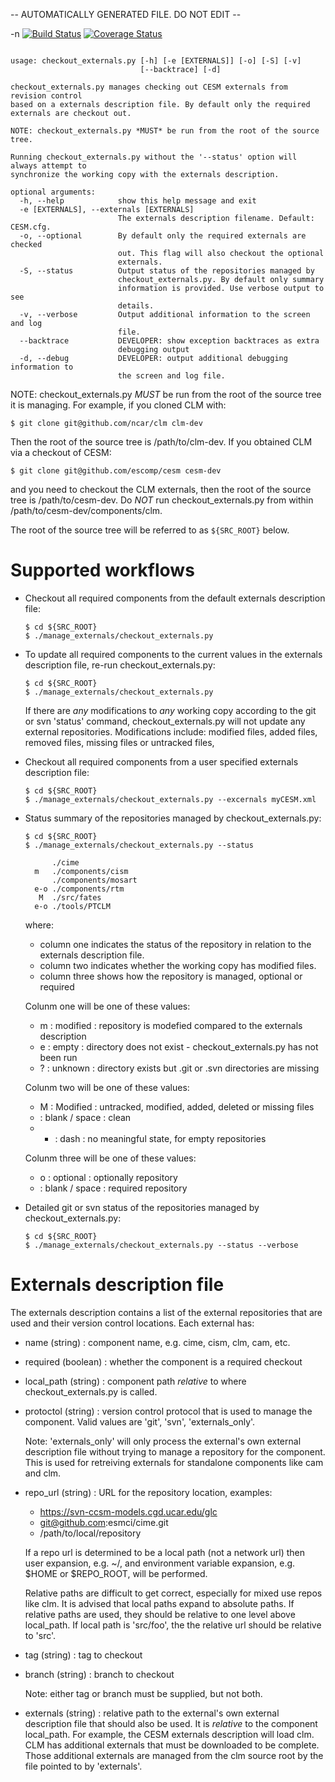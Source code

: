 -- AUTOMATICALLY GENERATED FILE. DO NOT EDIT --

-n [![Build Status](https://travis-ci.org/NCAR/manage_externals.svg?branch=master)](https://travis-ci.org/NCAR/manage_externals)
[![Coverage Status](https://coveralls.io/repos/github/NCAR/manage_externals/badge.svg?branch=master)](https://coveralls.io/github/NCAR/manage_externals?branch=master)
```

usage: checkout_externals.py [-h] [-e [EXTERNALS]] [-o] [-S] [-v]
                             [--backtrace] [-d]

checkout_externals.py manages checking out CESM externals from revision control
based on a externals description file. By default only the required
externals are checkout out.

NOTE: checkout_externals.py *MUST* be run from the root of the source tree.

Running checkout_externals.py without the '--status' option will always attempt to
synchronize the working copy with the externals description.

optional arguments:
  -h, --help            show this help message and exit
  -e [EXTERNALS], --externals [EXTERNALS]
                        The externals description filename. Default: CESM.cfg.
  -o, --optional        By default only the required externals are checked
                        out. This flag will also checkout the optional
                        externals.
  -S, --status          Output status of the repositories managed by
                        checkout_externals.py. By default only summary
                        information is provided. Use verbose output to see
                        details.
  -v, --verbose         Output additional information to the screen and log
                        file.
  --backtrace           DEVELOPER: show exception backtraces as extra
                        debugging output
  -d, --debug           DEVELOPER: output additional debugging information to
                        the screen and log file.

```
NOTE: checkout_externals.py *MUST* be run from the root of the source tree it
is managing. For example, if you cloned CLM with:

    $ git clone git@github.com/ncar/clm clm-dev

Then the root of the source tree is /path/to/clm-dev. If you obtained
CLM via a checkout of CESM:

    $ git clone git@github.com/escomp/cesm cesm-dev

and you need to checkout the CLM externals, then the root of the
source tree is /path/to/cesm-dev. Do *NOT* run checkout_externals.py
from within /path/to/cesm-dev/components/clm.

The root of the source tree will be referred to as `${SRC_ROOT}` below.

# Supported workflows

  * Checkout all required components from the default externals
    description file:

        $ cd ${SRC_ROOT}
        $ ./manage_externals/checkout_externals.py

  * To update all required components to the current values in the
    externals description file, re-run checkout_externals.py:

        $ cd ${SRC_ROOT}
        $ ./manage_externals/checkout_externals.py

    If there are *any* modifications to *any* working copy according
    to the git or svn 'status' command, checkout_externals.py
    will not update any external repositories. Modifications
    include: modified files, added files, removed files, missing
    files or untracked files,

  * Checkout all required components from a user specified externals
    description file:

        $ cd ${SRC_ROOT}
        $ ./manage_externals/checkout_externals.py --excernals myCESM.xml

  * Status summary of the repositories managed by checkout_externals.py:

        $ cd ${SRC_ROOT}
        $ ./manage_externals/checkout_externals.py --status

              ./cime
          m   ./components/cism
              ./components/mosart
          e-o ./components/rtm
           M  ./src/fates
          e-o ./tools/PTCLM

    where:
      * column one indicates the status of the repository in relation
        to the externals description file.
      * column two indicates whether the working copy has modified files.
      * column three shows how the repository is managed, optional or required

    Colunm one will be one of these values:
      * m : modified : repository is modefied compared to the externals description
      * e : empty : directory does not exist - checkout_externals.py has not been run
      * ? : unknown : directory exists but .git or .svn directories are missing

    Colunm two will be one of these values:
      * M : Modified : untracked, modified, added, deleted or missing files
      *   : blank / space : clean
      * - : dash : no meaningful state, for empty repositories

    Colunm three will be one of these values:
      * o : optional : optionally repository
      *   : blank / space : required repository

  * Detailed git or svn status of the repositories managed by checkout_externals.py:

        $ cd ${SRC_ROOT}
        $ ./manage_externals/checkout_externals.py --status --verbose

# Externals description file

  The externals description contains a list of the external
  repositories that are used and their version control locations. Each
  external has:

  * name (string) : component name, e.g. cime, cism, clm, cam, etc.

  * required (boolean) : whether the component is a required checkout

  * local_path (string) : component path *relative* to where
    checkout_externals.py is called.

  * protoctol (string) : version control protocol that is used to
    manage the component.  Valid values are 'git', 'svn',
    'externals_only'.

    Note: 'externals_only' will only process the external's own
    external description file without trying to manage a repository
    for the component. This is used for retreiving externals for
    standalone components like cam and clm.

  * repo_url (string) : URL for the repository location, examples:
    * https://svn-ccsm-models.cgd.ucar.edu/glc
    * git@github.com:esmci/cime.git
    * /path/to/local/repository

    If a repo url is determined to be a local path (not a network url)
    then user expansion, e.g. ~/, and environment variable expansion,
    e.g. $HOME or $REPO_ROOT, will be performed.

    Relative paths are difficult to get correct, especially for mixed
    use repos like clm. It is advised that local paths expand to
    absolute paths. If relative paths are used, they should be
    relative to one level above local_path. If local path is
    'src/foo', the the relative url should be relative to
    'src'.

  * tag (string) : tag to checkout

  * branch (string) : branch to checkout

    Note: either tag or branch must be supplied, but not both.

  * externals (string) : relative path to the external's own external
    description file that should also be used. It is *relative* to the
    component local_path. For example, the CESM externals description
    will load clm. CLM has additional externals that must be
    downloaded to be complete. Those additional externals are managed
    from the clm source root by the file pointed to by 'externals'.
